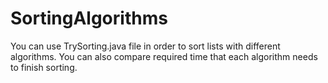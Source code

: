# SortingAlgorithms

You can use TrySorting.java file in order to sort lists with different algorithms. You can also compare required time that each algorithm needs to finish sorting.
